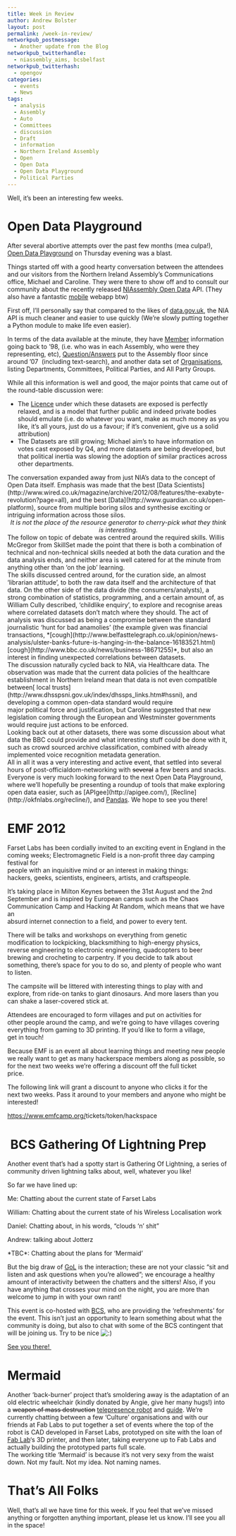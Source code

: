```yaml
---
title: Week in Review
author: Andrew Bolster
layout: post
permalink: /week-in-review/
networkpub_postmessage:
  - Another update from the Blog
networkpub_twitterhandle:
  - niassembly_aims, bcsbelfast
networkpub_twitterhash:
  - opengov
categories:
  - events
  - News
tags:
  - analysis
  - Assembly
  - Auto
  - Committees
  - discussion
  - Draft
  - information
  - Northern Ireland Assembly
  - Open
  - Open Data
  - Open Data Playground
  - Political Parties
---
```

Well, it&#8217;s been an interesting few weeks.

# Open Data Playground

After several abortive attempts over the past few months (mea culpa!), [Open Data Playground](http://farsetlabs.org.uk/blog/open-data-playground/) on Thursday evening was a blast.

[<img class="alignright size-full wp-image-584" title="NiAssembly Logo" src="http://i1.wp.com/farsetlabs.org.uk/blog/wp-content/uploads/2012/07/niassembly-logo.png?fit=187%2C171" alt="" data-recalc-dims="1" />][1]Things started off with a good hearty conversation between the attendees and our visitors from the Northern Ireland Assembly&#8217;s Communications office, Michael and Caroline. They were there to show off and to consult our community about the recently released [NIAssembly Open Data][2] API. (They also have a fantastic [mobile][3] webapp btw)

First off, I&#8217;ll personally say that compared to the likes of [data.gov.uk][4], the NIA API is much cleaner and easier to use quickly (We&#8217;re slowly putting together a Python module to make life even easier).

In terms of the data available at the minute, they have [Member][5] information going back to &#8217;98, (i.e. who was in each Assembly, who were they representing, etc), [Question/Answers][6] put to the Assembly floor since around &#8217;07  (including text-search), and another data set of [Organisations][7], listing Departments, Committees, Political Parties, and All Party Groups.

While all this information is well and good, the major points that came out of the round-table discussion were:

*   The [Licence][8] under which these datasets are exposed is perfectly relaxed, and is a model that further public and indeed private bodies should emulate (i.e. do whatever you want, make as much money as you like, it&#8217;s all yours, just do us a favour; if it&#8217;s convenient, give us a solid attribution)
*   The Datasets are still growing; Michael aim&#8217;s to have information on votes cast exposed by Q4, and more datasets are being developed, but that political inertia was slowing the adoption of similar practices across other departments.

<div>
  The conversation expanded away from just NIA&#8217;s data to the concept of Open Data itself. Emphasis was made that the best [Data Scientists](http://www.wired.co.uk/magazine/archive/2012/08/features/the-exabyte-revolution?page=all), and the best [Data](http://www.guardian.co.uk/open-platform), source from multiple boring silos and synthesise exciting or intriguing information across those silos.
</div>

<div>
</div>

<div style="text-align: center;">
  <em>It is not the place of the resource generator to cherry-pick what they think is interesting.</em>
</div>

<div style="text-align: center;">
</div>

<div style="text-align: left;">
  The follow on topic of debate was centred around the required skills. Willis McGregor from SkillSet made the point that there is both a combination of technical and non-technical skills needed at both the data curation and the data analysis ends, and neither area is well catered for at the minute from anything other than &#8216;on the job&#8217; learning.
</div>

<div style="text-align: left;">
</div>

<div style="text-align: left;">
  The skills discussed centred around, for the curation side, an almost &#8216;librarian attitude&#8217;, to both the raw data itself and the architecture of that data. On the other side of the data divide (the consumers/analysts), a strong combination of statistics, programming, and a certain amount of, as William Cully described, &#8216;childlike enquiry&#8217;, to explore and recognise areas where correlated datasets don&#8217;t match where they should. The act of analysis was discussed as being a compromise between the standard journalistic &#8216;hunt for bad anamolies&#8217; (the example given was financial transactions, *[cough](http://www.belfasttelegraph.co.uk/opinion/news-analysis/ulster-banks-future-is-hanging-in-the-balance-16183521.html) [cough](http://www.bbc.co.uk/news/business-18671255)*, but also an interest in finding unexpected correlations between datasets.
</div>

<div style="text-align: left;">
</div>

<div style="text-align: left;">
  The discussion naturally cycled back to NIA, via Healthcare data. The observation was made that the current data policies of the healthcare establishment in Northern Ireland mean that data is not even compatible between[ local trusts](http://www.dhsspsni.gov.uk/index/dhssps_links.htm#hssni), and developing a common open-data standard would require major political force and justification, but Caroline suggested that new legislation coming through the European and Westminster governments would require just actions to be enforced.
</div>

<div style="text-align: left;">
</div>

<div style="text-align: left;">
  Looking back out at other datasets, there was some discussion about what data the BBC could provide and what interesting stuff could be done with it, such as crowd sourced archive classification, combined with already implemented voice recognition metadata generation.
</div>

<div style="text-align: left;">
</div>

<div style="text-align: left;">
  All in all it was a very interesting and active event, that settled into several hours of post-officialdom-networking with <del>several</del> a few beers and snacks. Everyone is very much looking forward to the next Open Data Playground, where we&#8217;ll hopefully be presenting a roundup of tools that make exploring open data easier, such as [APIgee](http://apigee.com/), [Recline](http://okfnlabs.org/recline/), and <a title="Python Data Analysis Library" href="http://pandas.pydata.org/" target="_blank">Pandas</a>. We hope to see you there!
</div>

# EMF 2012

[<img class="alignright size-full wp-image-583" title="Electromagnetic Field 2012 " src="http://i1.wp.com/farsetlabs.org.uk/blog/wp-content/uploads/2012/07/Logo_single.png?fit=266%2C185" alt="" data-recalc-dims="1" />][9]Farset Labs has been cordially invited to an exciting event in England in the coming weeks; Electromagnetic Field is a non-profit three day camping festival for  
people with an inquisitive mind or an interest in making things:  
hackers, geeks, scientists, engineers, artists, and craftspeople.

It&#8217;s taking place in Milton Keynes between the 31st August and the 2nd  
September and is inspired by European camps such as the Chaos  
Communication Camp and Hacking At Random, which means that we have an  
absurd internet connection to a field, and power to every tent.

There will be talks and workshops on everything from genetic  
modification to lockpicking, blacksmithing to high-energy physics,  
reverse engineering to electronic engineering, quadcopters to beer  
brewing and crocheting to carpentry. If you decide to talk about  
something, there&#8217;s space for you to do so, and plenty of people who want  
to listen.

The campsite will be littered with interesting things to play with and  
explore, from ride-on tanks to giant dinosaurs. And more lasers than you  
can shake a laser-covered stick at.

Attendees are encouraged to form villages and put on activities for  
other people around the camp, and we&#8217;re going to have villages covering  
everything from gaming to 3D printing. If you&#8217;d like to form a village,  
get in touch!

Because EMF is an event all about learning things and meeting new people  
we really want to get as many hackerspace members along as possible, so  
for the next two weeks we&#8217;re offering a discount off the full ticket  
price.

The following link will grant a discount to anyone who clicks it for the  
next two weeks. Pass it around to your members and anyone who might be  
interested!

<a href="https://www.emfcamp.org/tickets/token/hackspace" target="_blank" data-bitly-type="bitly_hover_card">https://www.emfcamp.org/<wbr>tickets/token/hackspace</wbr></a>

#  BCS Gathering Of Lightning Prep

Another event that&#8217;s had a spotty start is Gathering Of Lightning, a series of community driven lightning talks about, well, whatever you like!

[<img class="alignright size-full wp-image-586" title="BCS Logo" src="http://i0.wp.com/farsetlabs.org.uk/blog/wp-content/uploads/2012/07/a_New_BCS_Logo_No_words_150.jpg?fit=150%2C182" alt="" data-recalc-dims="1" />][10]So far we have lined up:

Me: Chatting about the current state of Farset Labs

William: Chatting about the current state of his Wireless Localisation work

Daniel: Chatting about, in his words, &#8220;clouds &#8216;n&#8217; shit&#8221;

Andrew: talking about Jotterz

\*TBC\*: Chatting about the plans for &#8216;Mermaid&#8217;

But the big draw of [GoL](https://www.facebook.com/events/403068549755683/?ref=ts) is the interaction; these are not your classic &#8220;sit and listen and ask questions when you&#8217;re allowed&#8221;; we encourage a healthy amount of interactivity between the chatters and the sitters! Also, if you have anything that crosses your mind on the night, you are more than welcome to jump in with your own rant!

This event is co-hosted with <a title="British Computing Society" href="http://www.bcs.org/content/ConWebDoc/46385" target="_blank">BCS</a>, who are providing the &#8216;refreshments&#8217; for the event. This isn&#8217;t just an opportunity to learn something about what the community is doing, but also to chat with some of the BCS contingent that will be joining us. Try to be nice <img src="http://i1.wp.com/farsetlabs.org.uk/blog/wp-includes/images/smilies/icon_smile.gif?w=670" alt=":)" class="wp-smiley" data-recalc-dims="1" /> 

<a title="Farset Labs Gathering Of Lightning Facebook Event" href="https://www.facebook.com/events/403068549755683/" target="_blank">See you there! </a>

# Mermaid

[<img class="alignright size-medium wp-image-587" title="Mermaid" src="http://i0.wp.com/farsetlabs.org.uk/blog/wp-content/uploads/2012/07/2012-07-15-19.47.04-179x300.jpg?fit=179%2C300" alt="" data-recalc-dims="1" />][11]Another &#8216;back-burner&#8217; project that&#8217;s smoldering away is the adaptation of an old electric wheelchair (kindly donated by Angie, give her many hugs!) into a <del>weapon of mass destruction</del> <a title="ShelBot" href="http://www.youtube.com/watch?v=S5LKXO9aCTc" target="_blank">telepresence robot</a> and [guide](http://www.youtube.com/watch?v=2cSCwMOxccs). We&#8217;re currently chatting between a few &#8216;Culture&#8217; organisations and with our friends at Fab Labs to put together a set of events where the top of the robot is CAD developed in Farset Labs, prototyped on site with the loan of[ Fab Lab](http://www.ashtoncentre.com/fablab)&#8216;s 3D printer, and then later, taking everyone up to Fab Labs and actually building the prototyped parts full scale.  
The working title &#8216;Mermaid&#8217; is because it&#8217;s not very sexy from the waist down. Not my fault. Not my idea. Not naming names.

# That&#8217;s All Folks

Well, that&#8217;s all we have time for this week. If you feel that we&#8217;ve missed anything or forgotten anything important, please let us know. I&#8217;ll see you all in the space!

 [1]: http://data.niassembly.gov.uk/
 [2]: http://data.niassembly.gov.uk/ "NIA Open Data"
 [3]: http://m.niassembly.gov.uk/
 [4]: http://data.gov.uk
 [5]: http://data.niassembly.gov.uk/members.asmx
 [6]: http://data.niassembly.gov.uk/questions.asmx
 [7]: http://data.niassembly.gov.uk/organisations.asmx
 [8]: http://data.niassembly.gov.uk/license.aspx
 [9]: http://wiki.emfcamp.org/wiki/Electromagnetic_Field_2012
 [10]: http://www.bcs.org/content/ConWebDoc/46385
 [11]: http://i1.wp.com/farsetlabs.org.uk/blog/wp-content/uploads/2012/07/2012-07-15-19.47.04.jpg
